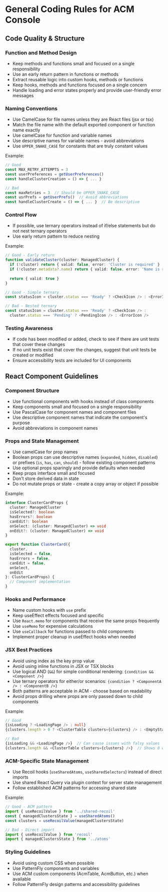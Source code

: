 # General Coding Rules for ACM Console

## Code Quality & Structure

### Function and Method Design
- Keep methods and functions small and focused on a single responsibility
- Use an early return pattern in functions or methods
- Extract reusable logic into custom hooks, methods or functions
- Keep hooks, methods and functions focused on a single concern
- Handle loading and error states properly and provide user-friendly error messages

### Naming Conventions
- Use CamelCase for file names unless they are React files (jsx or tsx)
- Match the file name with the default exported component or function name exactly
- Use camelCase for function and variable names
- Use descriptive names for variable names - avoid abbreviations
- Use `UPPER_SNAKE_CASE` for constants that are truly constant values

Example:
```typescript
// Good
const MAX_RETRY_ATTEMPTS = 3
const userPreferences = getUserPreferences()
const handleClusterCreation = () => { ... }

// Bad
const maxRetries = 3  // Should be UPPER_SNAKE_CASE
const usrPrefs = getUserPrefs()  // Avoid abbreviations
const handleClusterCreate = () => { ... }  // Be descriptive
```

### Control Flow
- If possible, use ternary operators instead of if/else statements but do not nest ternary operators
- Use early return pattern to reduce nesting

Example:
```typescript
// Good - Early return
function validateCluster(cluster: ManagedCluster) {
  if (!cluster) return { valid: false, error: 'Cluster is required' }
  if (!cluster.metadata?.name) return { valid: false, error: 'Name is required' }
  
  return { valid: true }
}

// Good - Simple ternary
const statusIcon = cluster.status === 'Ready' ? <CheckIcon /> : <ErrorIcon />

// Bad - Nested ternary
const statusIcon = cluster.status === 'Ready' ? <CheckIcon /> : 
  cluster.status === 'Pending' ? <PendingIcon /> : <ErrorIcon />
```

### Testing Awareness
- If code has been modified or added, check to see if there are unit tests that cover these changes
- If no unit tests exist that cover the changes, suggest that unit tests be created or modified
- Ensure accessibility tests are included for UI components

## React Component Guidelines

### Component Structure
- Use functional components with hooks instead of class components
- Keep components small and focused on a single responsibility
- Use PascalCase for component names and component files
- Use descriptive component names that indicate the component's purpose
- Avoid abbreviations in component names

### Props and State Management
- Use camelCase for prop names
- Boolean props can use descriptive names (`expanded`, `hidden`, `disabled`) or prefixes (`is`, `has`, `can`, `should`) - follow existing component patterns
- Use optional props sparingly and provide defaults when needed
- Keep props interface small and focused
- Don't store derived data in state
- Do not mutate props or state - create a copy array or object if possible

Example:
```typescript
interface ClusterCardProps {
  cluster: ManagedCluster
  isSelected?: boolean
  hasErrors?: boolean
  canEdit?: boolean
  onSelect: (cluster: ManagedCluster) => void
  onEdit?: (cluster: ManagedCluster) => void
}

export function ClusterCard({ 
  cluster, 
  isSelected = false, 
  hasErrors = false,
  canEdit = false,
  onSelect,
  onEdit 
}: ClusterCardProps) {
  // Component implementation
}
```

### Hooks and Performance
- Name custom hooks with `use` prefix
- Keep useEffect effects focused and specific
- Use `React.memo` for components that receive the same props frequently
- Use `useMemo` for expensive calculations
- Use `useCallback` for functions passed to child components
- Implement proper cleanup in useEffect hooks when needed

### JSX Best Practices
- Avoid using index as the key prop value
- Avoid using inline functions in JSX or TSX blocks
- Use logical AND (`&&`) for simple conditional rendering: `{condition && <Component />}`
- Use ternary operators for either/or scenarios: `{condition ? <ComponentA /> : <ComponentB />}`
- Both patterns are acceptable in ACM - choose based on readability
- Avoid props drilling where props are only passed down to child components

Example:
```typescript
// Good
{isLoading ? <LoadingPage /> : null}
{clusters.length > 0 ? <ClusterTable clusters={clusters} /> : <EmptyState />}

// Bad
{isLoading && <LoadingPage />}  // Can cause issues with falsy values
{clusters.length && <ClusterTable clusters={clusters} />}  // Shows 0 when empty
```

### ACM-Specific State Management
- Use Recoil hooks (`useSharedAtoms`, `useSharedSelectors`) instead of direct imports
- Use shared React Query via plugin context for server state management
- Follow established ACM patterns for accessing shared state

Example:
```typescript
// Good - ACM pattern
import { useRecoilValue } from '../shared-recoil'
const { managedClustersState } = useSharedAtoms()
const clusters = useRecoilValue(managedClustersState)

// Bad - Direct import
import { useRecoilValue } from 'recoil'
import { managedClustersState } from '../atoms'
```

### Styling Guidelines
- Avoid using custom CSS when possible
- Use PatternFly components and variables
- Use ACM custom components (AcmTable, AcmButton, etc.) when available
- Follow PatternFly design patterns and accessibility guidelines
